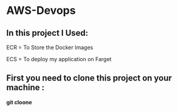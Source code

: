 # AWS-Devops

## In this project I Used:

ECR = To Store the Docker Images

ECS = To deploy my application on Farget 

## First you need to clone this project on your machine :

**git cloone**

